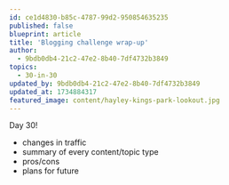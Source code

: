 ```yaml
---
id: ce1d4830-b85c-4787-99d2-950854635235
published: false
blueprint: article
title: 'Blogging challenge wrap-up'
author:
  - 9bdb0db4-21c2-47e2-8b40-7df4732b3849
topics:
  - 30-in-30
updated_by: 9bdb0db4-21c2-47e2-8b40-7df4732b3849
updated_at: 1734884317
featured_image: content/hayley-kings-park-lookout.jpg
---
```

Day 30!

- changes in traffic 
- summary of every content/topic type
- pros/cons
- plans for future